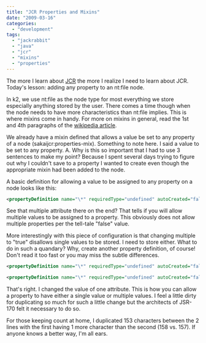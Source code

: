 ```yaml
---
title: "JCR Properties and Mixins"
date: "2009-03-16"
categories: 
  - "development"
tags: 
  - "jackrabbit"
  - "java"
  - "jcr"
  - "mixins"
  - "properties"
---
```


The more I learn about [JCR](http://en.wikipedia.org/wiki/Content_repository_API_for_Java) the more I realize I need to learn about JCR. Today's lesson: adding any property to an nt:file node.

In k2, we use nt:file as the node type for most everything we store especially anything stored by the user. There comes a time though when the node needs to have more characteristics than nt:file implies. This is where mixins come in handy. For more on mixins in general, read the 1st and 4th paragraphs of the [wikipedia article](http://en.wikipedia.org/wiki/Mixins).

We already have a mixin defined that allows a value be set to any property of a node (sakaijcr:properties-mix). Something to note here. I said a value to be set to any property. A. Why is this so important that I had to use 3 sentences to make my point? Because I spent several days trying to figure out why I couldn't save to a property I wanted to create even though the appropriate mixin had been added to the node.

A basic definition for allowing a value to be assigned to any property on a node looks like this: 
```xml
<propertyDefinition name="\*" requiredType="undefined" autoCreated="false" mandatory="false" onParentVersion="COPY" protected="false" multiple="false" />
```

See that multiple attribute there on the end? That tells if you will allow multiple values to be assigned to a property. This obviously does not allow multiple properties per the tell-tale "false" value.

More interestingly with this piece of configuration is that changing multiple to "true" disallows single values to be stored. I need to store either. What to do in such a quandary? Why, create another property definition, of course! Don't read it too fast or you may miss the subtle differences.
```xml
<propertyDefinition name="\*" requiredType="undefined" autoCreated="false" mandatory="false" onParentVersion="COPY" protected="false" multiple="false" />

<propertyDefinition name="\*" requiredType="undefined" autoCreated="false" mandatory="false" onParentVersion="COPY" protected="false" multiple="true" />
```

That's right. I changed the value of one attribute. This is how you can allow a property to have either a single value or multiple values. I feel a little dirty for duplicating so much for such a little change but the architects of JSR-170 felt it necessary to do so.

For those keeping count at home, I duplicated 153 characters between the 2 lines with the first having 1 more character than the second (158 vs. 157). If anyone knows a better way, I'm all ears.
